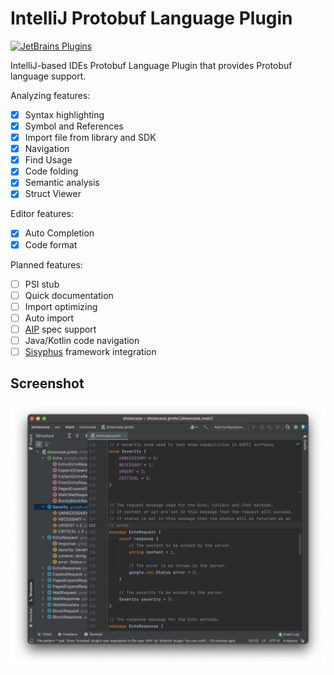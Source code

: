 # IntelliJ Protobuf Language Plugin

[![JetBrains Plugins](https://img.shields.io/jetbrains/plugin/v/16422)](https://plugins.jetbrains.com/plugin/16422-protobuf)

<!-- Plugin description -->
IntelliJ-based IDEs Protobuf Language Plugin that provides Protobuf language support.

Analyzing features:
- [x] Syntax highlighting
- [x] Symbol and References
- [x] Import file from library and SDK
- [x] Navigation
- [x] Find Usage
- [x] Code folding
- [x] Semantic analysis
- [x] Struct Viewer

Editor features:
- [x] Auto Completion
- [x] Code format
<!-- Plugin description end -->

Planned features:
- [ ] PSI stub
- [ ] Quick documentation
- [ ] Import optimizing
- [ ] Auto import
- [ ] [AIP](https://google.aip.dev/) spec support
- [ ] Java/Kotlin code navigation
- [ ] [Sisyphus](https://github.com/ButterCam/sisyphus) framework integration

## Screenshot

![screenshot](resources/screenshot.png)